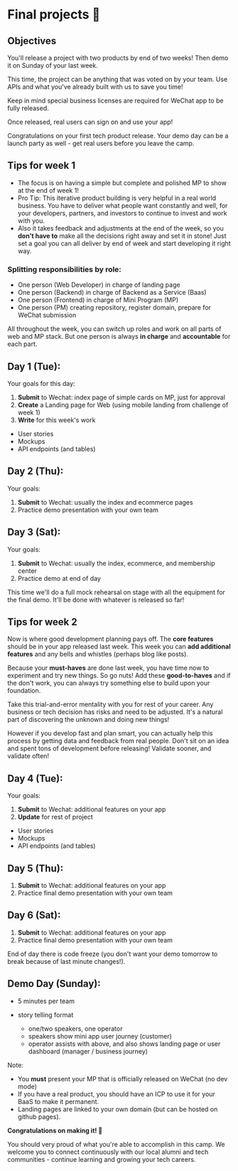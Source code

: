 # Final projects 🚀

## Objectives

You'll release a project with two products by end of two weeks! Then demo it on Sunday of your last week.

This time, the project can be anything that was voted on by your team. Use APIs and what you've already built with us to save you time!

Keep in mind special business licenses are required for WeChat app to be fully released.

Once released, real users can sign on and use your app! 

Congratulations on your first tech product release. Your demo day can be a launch party as well - get real users before you leave the camp.

## Tips for week 1

- The focus is on having a simple but complete and polished MP to show at the end of week 1!
- Pro Tip: This iterative product building is very helpful in a real world business. You have to deliver what people want constantly and well, for your developers, partners, and investors to continue to invest and work with you.
- Also it takes feedback and adjustments at the end of the week, so you **don't have to** make all the decisions right away and set it in stone! Just set a goal you can all deliver by end of week and start developing it right way.

### Splitting responsibilities by role:

- One person (Web Developer) in charge of landing page
- One person (Backend) in charge of Backend as a Service (Baas)
- One person (Frontend) in charge of Mini Program (MP)
- One person (PM) creating repository, register domain, prepare for WeChat submission

All throughout the week, you can switch up roles and work on all parts of web and MP stack. But one person is always **in charge** and **accountable** for each part.

## Day 1 (Tue):

Your goals for this day:
1. **Submit** to Wechat: index page of simple cards on MP, just for approval
2. **Create** a Landing page for Web (using mobile landing from challenge of week 1)
3. **Write** for this week's work

- User stories
- Mockups
- API endpoints (and tables)

## Day 2 (Thu):

Your goals:
1. **Submit** to Wechat: usually the index and ecommerce pages
2. Practice demo presentation with your own team

## Day 3 (Sat):

Your goals:
1. **Submit** to Wechat: usually the index, ecommerce, and membership center
2. Practice demo at end of day

This time we'll do a full mock rehearsal on stage with all the equipment for the final demo. It'll be done with whatever is released so far!

## Tips for week 2

Now is where good development planning pays off. The **core features** should be in your app released last week. This week you can **add additional features** and any bells and whistles (perhaps blog like posts).

Because your **must-haves** are done last week, you have time now to experiment and try new things. So go nuts! Add these **good-to-haves** and if the don't work, you can always try something else to build upon your foundation.

Take this trial-and-error mentality with you for rest of your career. Any business or tech decision has risks and need to be adjusted. It's a natural part of discovering the unknown and doing new things!

However if you develop fast and plan smart, you can actually help this  process by getting data and feedback from real people. Don't sit on an idea and spent tons of development before releasing! Validate sooner, and validate often!

## Day 4 (Tue):

Your goals:
1. **Submit** to Wechat: additional features on your app
2. **Update** for rest of project

- User stories
- Mockups
- API endpoints (and tables)


## Day 5 (Thu):

1. **Submit** to Wechat: additional features on your app
2. Practice final demo presentation with your own team


## Day 6 (Sat):

1. **Submit** to Wechat: additional features on your app
2. Practice final demo presentation with your own team

End of day there is code freeze (you don't want your demo tomorrow to break because of last minute changes!).


## Demo Day (Sunday):

- 5 minutes per team

- story telling format

  - one/two speakers, one operator
  - speakers show mini app user journey (customer)
  - operator assists with above, and also shows landing page or user dashboard (manager / business journey)

Note:
- You **must** present your MP that is officially released on WeChat (no dev mode)
- If you have a real product, you should have an ICP to use it for your BaaS to make it permanent.
- Landing pages are linked to your own domain (but can be hosted on github pages).

**Congratulations on making it! 🎉**

You should very proud of what you're able to accomplish in this camp. 
We welcome you to connect continuously with our local alumni and tech communities - continue learning and growing your tech careers.
